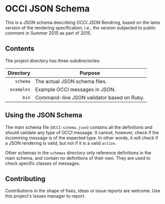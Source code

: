 # OCCI JSON Schema

This is a JSON schema describing OCCI JSON Rendring, based on the lates version of the rendering specification, i.e., the version subjected to public comment in Summer 2015 as part of 2015.

## Contents

The project directory has three subdirectories:

| Directory | Purpose |
| ----------:| ------------------------------------------ |
| `schema`   | The actual JSON schema files.              |
| `examples` | Example OCCI messages in JSON.             |
| `bin`      | Command-line JSON validator based on Ruby. |

## Using the JSON Schema

The main schema file (`OCCI-schema.json`) contains all the definitions and should validate any type of OCCI message. It cannot, however, check if the incomming message is of the expected type. In other words, it will check if a JSON rendering is valid, but not if it is a valid `action`.

Other schemas in the `schemas` directory only reference definitions in the main schema, and contain no definitions of their own. They are used to check specific classes of messages.

## Contributing

Contributions in the shape of fixes, ideas or issue reports are welcome. Use this project's Issues manager to report.

